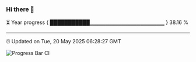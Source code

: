 ### Hi there 👋

⏳ Year progress { ███████████▁▁▁▁▁▁▁▁▁▁▁▁▁▁▁▁▁▁▁ } 38.16 %

---

⏰ Updated on Tue, 20 May 2025 06:28:27 GMT

![Progress Bar CI](https://github.com/liununu/liununu/workflows/Progress%20Bar%20CI/badge.svg)
